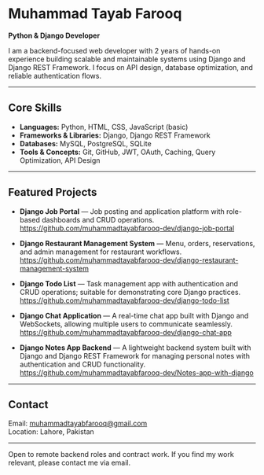 # Muhammad Tayab Farooq

**Python & Django Developer**

I am a backend-focused web developer with 2 years of hands-on experience building scalable and maintainable systems using Django and Django REST Framework. I focus on API design, database optimization, and reliable authentication flows.

---

## Core Skills
- **Languages:** Python, HTML, CSS, JavaScript (basic)  
- **Frameworks & Libraries:** Django, Django REST Framework  
- **Databases:** MySQL, PostgreSQL, SQLite  
- **Tools & Concepts:** Git, GitHub, JWT, OAuth, Caching, Query Optimization, API Design

---

## Featured Projects
- **Django Job Portal** — Job posting and application platform with role-based dashboards and CRUD operations.  
  https://github.com/muhammadtayabfarooq-dev/django-job-portal

- **Django Restaurant Management System** — Menu, orders, reservations, and admin management for restaurant workflows.  
  https://github.com/muhammadtayabfarooq-dev/django-restaurant-management-system

- **Django Todo List** — Task management app with authentication and CRUD operations; suitable for demonstrating core Django practices.  
  https://github.com/muhammadtayabfarooq-dev/django-todo-list

- **Django Chat Application** — A real-time chat app built with Django and WebSockets, allowing multiple users to communicate seamlessly. 
  https://github.com/muhammadtayabfarooq-dev/django-chat-app

- **Django Notes App Backend** — A lightweight backend system built with Django and Django REST Framework for managing personal notes with authentication and CRUD functionality.
  https://github.com/muhammadtayabfarooq-dev/Notes-app-with-django

  


---

## Contact
Email: muhammadtayabfarooq@gmail.com  
Location: Lahore, Pakistan

---

Open to remote backend roles and contract work. If you find my work relevant, please contact me via email.

